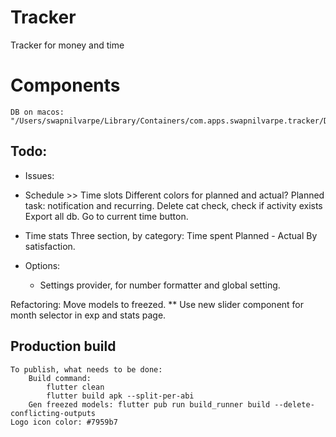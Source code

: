 # Tracker
Tracker for money and time

# Components
    DB on macos: "/Users/swapnilvarpe/Library/Containers/com.apps.swapnilvarpe.tracker/Data/Documents/tracker.db"

## Todo:
-   Issues:
-   Schedule >> Time slots
        Different colors for planned and actual?
        Planned task: notification and recurring.
        Delete cat check, check if activity exists
        Export all db.
        Go to current time button.


-   Time stats
    Three section, by category:
        Time spent
        Planned - Actual
        By satisfaction.

-   Options:
    -   Settings provider, for number formatter and global setting.

Refactoring:
    Move models to freezed.
    ** Use new slider component for month selector in exp and stats page.


## Production build
    To publish, what needs to be done:
        Build command:
            flutter clean
            flutter build apk --split-per-abi
        Gen freezed models: flutter pub run build_runner build --delete-conflicting-outputs
    Logo icon color: #7959b7
